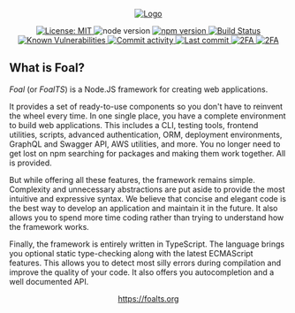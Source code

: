<p align="center">
  <a href="https://foalts.org" target="blank">
    <img src="https://raw.githubusercontent.com/FoalTS/foal/master/docs/static/img/logo.png" alt="Logo" />
  </a>
  <br>
</p>

<p align="center">
  <a href="https://github.com/FoalTS/foal/blob/master/LICENSE">
    <img src="https://img.shields.io/badge/License-MIT-blue.svg" alt="License: MIT">
  </a>
  <img src="https://img.shields.io/badge/node-%3E%3D10-brightgreen.svg" alt="node version">
  <a href="https://badge.fury.io/js/%40foal%2Fjwt">
    <img src="https://badge.fury.io/js/%40foal%2Fjwt.svg" alt="npm version">
  </a>
  <a href="https://github.com/FoalTS/foal/actions">
    <img src="https://github.com/FoalTS/foal/workflows/Test/badge.svg" alt="Build Status">
  </a>
  <a href="https://snyk.io/test/npm/@foal/jwt">
    <img src="https://snyk.io/test/npm/@foal/jwt/badge.svg" alt="Known Vulnerabilities">
  </a>
  <a href="https://github.com/FoalTS/foal/commits/master">
    <img src="https://img.shields.io/github/commit-activity/y/FoalTS/foal.svg" alt="Commit activity">
  </a>
  <a href="https://github.com/FoalTS/foal/commits/master">
    <img src="https://img.shields.io/github/last-commit/FoalTS/foal.svg" alt="Last commit">
  </a>
  <a href="https://img.shields.io/badge/2FA-npm,%20GitHub-green.svg">
    <img src="https://img.shields.io/badge/2FA-npm,%20GitHub-green.svg" alt="2FA">
  </a>
  <a href="https://discord.gg/QUrJv98">
    <img src="https://img.shields.io/badge/Chat-Discord-blue.svg" alt="2FA">
  </a>
</p>

## What is Foal?

*Foal* (or *FoalTS*) is a Node.JS framework for creating web applications.

It provides a set of ready-to-use components so you don't have to reinvent the wheel every time. In one single place, you have a complete environment to build web applications. This includes a CLI, testing tools, frontend utilities, scripts, advanced authentication, ORM, deployment environments, GraphQL and Swagger API, AWS utilities, and more. You no longer need to get lost on npm searching for packages and making them work together. All is provided.

But while offering all these features, the framework remains simple. Complexity and unnecessary abstractions are put aside to provide the most intuitive and expressive syntax. We believe that concise and elegant code is the best way to develop an application and maintain it in the future. It also allows you to spend more time coding rather than trying to understand how the framework works.

Finally, the framework is entirely written in TypeScript. The language brings you optional static type-checking along with the latest ECMAScript features. This allows you to detect most silly errors during compilation and improve the quality of your code. It also offers you autocompletion and a well documented API.

<p align="center">
  <a href="https://foalts.org">https://foalts.org</a>
</p>
